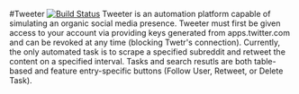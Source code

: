 #Tweeter
[![Build Status](https://travis-ci.org/sschadwick/tweeter.svg?branch=master)](https://travis-ci.org/sschadwick/tweeter)
Tweeter is an automation platform capable of simulating an organic social media presence. Tweeter must first be given access to your account via providing keys generated from apps.twitter.com and can be revoked at any time (blocking Twetr's connection). Currently, the only automated task is to scrape a specified subreddit and retweet the content on a specified interval. Tasks and search resutls are both table-based and feature entry-specific buttons (Follow User, Retweet, or Delete Task).
